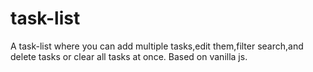 # task-list
A task-list where you can add multiple tasks,edit them,filter search,and delete tasks or clear all tasks at once. Based on vanilla js.
